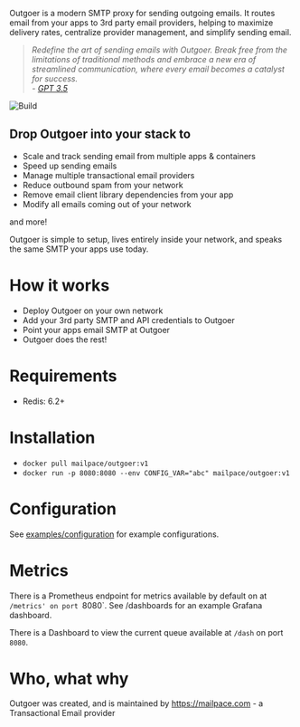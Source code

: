 <cute logo here>

Outgoer is a modern SMTP proxy for sending outgoing emails. It routes email from your apps to 3rd party email providers, helping to maximize delivery rates, centralize provider management, and simplify sending email.

> _Redefine the art of sending emails with Outgoer. Break free from the limitations of traditional methods and embrace a new era of streamlined communication, where every email becomes a catalyst for success._  
_\- <a href="chat.openai.com/">GPT 3.5</a>_

![Build](https://github.com/mailpace/outgoer/actions/workflows/nodejs.yml/badge.svg)

## Drop Outgoer into your stack to 

- Scale and track sending email from multiple apps & containers
- Speed up sending emails
- Manage multiple transactional email providers
- Reduce outbound spam from your network
- Remove email client library dependencies from your app
- Modify all emails coming out of your network

and more!

Outgoer is simple to setup, lives entirely inside your network, and speaks the same SMTP your apps use today.

# How it works

- Deploy Outgoer on your own network
- Add your 3rd party SMTP and API credentials to Outgoer
- Point your apps email SMTP at Outgoer
- Outgoer does the rest!

# Requirements

- Redis: 6.2+

# Installation

- `docker pull mailpace/outgoer:v1`
- `docker run -p 8080:8080 --env CONFIG_VAR="abc" mailpace/outgoer:v1`

# Configuration

See [examples/configuration]() for example configurations.

# Metrics

There is a Prometheus endpoint for metrics available by default on at `/metrics' on port `8080`. See /dashboards for an example Grafana dashboard.

There is a Dashboard to view the current queue available at `/dash` on port `8080`.

# Who, what why

Outgoer was created, and is maintained by https://mailpace.com - a Transactional Email provider